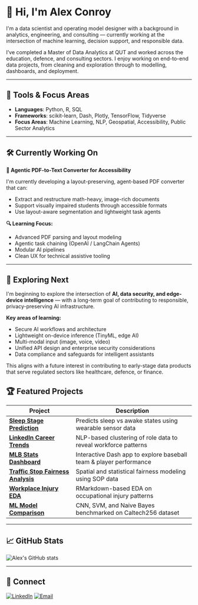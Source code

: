 # 👋 Hi, I'm Alex Conroy

I'm a data scientist and operating model designer with a background in analytics, engineering, and consulting — currently working at the intersection of machine learning, decision support, and responsible data.

I’ve completed a Master of Data Analytics at QUT and worked across the education, defence, and consulting sectors. I enjoy working on end-to-end data projects, from cleaning and exploration through to modelling, dashboards, and deployment.

---

## 🧠 Tools & Focus Areas

- **Languages**: Python, R, SQL  
- **Frameworks**: scikit-learn, Dash, Plotly, TensorFlow, Tidyverse  
- **Focus Areas**: Machine Learning, NLP, Geospatial, Accessibility, Public Sector Analytics  

---

## 🛠️ Currently Working On

**🧩 Agentic PDF-to-Text Converter for Accessibility**

I'm currently developing a layout-preserving, agent-based PDF converter that can:
- Extract and restructure math-heavy, image-rich documents  
- Support visually impaired students through accessible formats  
- Use layout-aware segmentation and lightweight task agents  

**🔍 Learning Focus:**
- Advanced PDF parsing and layout modeling  
- Agentic task chaining (OpenAI / LangChain Agents)  
- Modular AI pipelines  
- Clean UX for technical assistive tooling

---

## 🔎 Exploring Next

I'm beginning to explore the intersection of **AI, data security, and edge-device intelligence** — with a long-term goal of contributing to responsible, privacy-preserving AI infrastructure.

**Key areas of learning:**
- Secure AI workflows and architecture  
- Lightweight on-device inference (TinyML, edge AI)  
- Multi-modal input (image, voice, video)  
- Unified API design and enterprise security considerations  
- Data compliance and safeguards for intelligent assistants

This aligns with a future interest in contributing to early-stage data products that serve regulated sectors like healthcare, defence, or finance.



## 🏆 Featured Projects

| Project | Description |
|--------|-------------|
| [**Sleep Stage Prediction**](https://github.com/Alex-J-Conroy/sleep-stage-prediction) | Predicts sleep vs awake states using wearable sensor data |
| [**LinkedIn Career Trends**](https://github.com/Alex-J-Conroy/linkedin-nlp-career-trends) | NLP-based clustering of role data to reveal workforce patterns |
| [**MLB Stats Dashboard**](https://github.com/Alex-J-Conroy/mlb-dashboard) | Interactive Dash app to explore baseball team & player performance |
| [**Traffic Stop Fairness Analysis**](https://github.com/Alex-J-Conroy/us-traffic-stop-analysis) | Spatial and statistical fairness modeling using SOP data |
| [**Workplace Injury EDA**](https://github.com/Alex-J-Conroy/workplace-injury-analysis) | RMarkdown-based EDA on occupational injury patterns |
| [**ML Model Comparison**]([https://github.com/Alex-J-Conroy/comparison-of-ML-approaches) | CNN, SVM, and Naive Bayes benchmarked on Caltech256 dataset |

---

## 📈 GitHub Stats

![Alex's GitHub stats](https://github-readme-stats.vercel.app/api?username=Alex-J-Conroy&show_icons=true&theme=default)

---

## 🔗 Connect

[![LinkedIn](https://img.shields.io/badge/-LinkedIn-0077B5?style=flat&logo=linkedin)](https://www.linkedin.com/in/alex-j-conroy/)
[![Email](https://img.shields.io/badge/-Email-D14836?style=flat&logo=gmail&logoColor=white)](mailto:alex.j.conroy@gmail.com)
